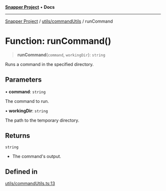 [**Snapper Project**](../../../README.md) • **Docs**

***

[Snapper Project](../../../README.md) / [utils/commandUtils](../README.md) / runCommand

# Function: runCommand()

> **runCommand**(`command`, `workingDir`): `string`

Runs a command in the specified directory.

## Parameters

• **command**: `string`

The command to run.

• **workingDir**: `string`

The path to the temporary directory.

## Returns

`string`

- The command's output.

## Defined in

[utils/commandUtils.ts:13](https://github.com/sayfer-io/Snapper/blob/4045f2e5717fa308f1c1fd6496d318bda1e3311b/utils/commandUtils.ts#L13)
